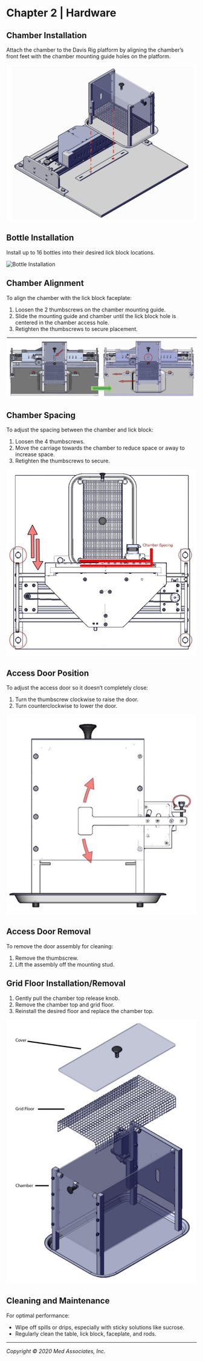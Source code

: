 # Chapter 2 | Hardware

## Chamber Installation
Attach the chamber to the Davis Rig platform by aligning the chamber’s front feet with the chamber mounting guide holes on the platform.

![Chamber Installation](images/chamberinstallation.png)

## Bottle Installation
Install up to 16 bottles into their desired lick block locations.

![Bottle Installation](images/bottleinstallation.png)

## Chamber Alignment
To align the chamber with the lick block faceplate:
1. Loosen the 2 thumbscrews on the chamber mounting guide.
2. Slide the mounting guide and chamber until the lick block hole is centered in the chamber access hole.
3. Retighten the thumbscrews to secure placement.

![Chamber Access Alignment](images/chamberaccessalignment.png)

## Chamber Spacing
To adjust the spacing between the chamber and lick block:
1. Loosen the 4 thumbscrews.
2. Move the carriage towards the chamber to reduce space or away to increase space.
3. Retighten the thumbscrews to secure.

![Chamber Spacing](images/chamberspacing.png)

## Access Door Position
To adjust the access door so it doesn’t completely close:
1. Turn the thumbscrew clockwise to raise the door.
2. Turn counterclockwise to lower the door.

![Access Door Adjustment](images/accessdooradjustment.png)

## Access Door Removal
To remove the door assembly for cleaning:
1. Remove the thumbscrew.
2. Lift the assembly off the mounting stud.


## Grid Floor Installation/Removal
1. Gently pull the chamber top release knob.
2. Remove the chamber top and grid floor.
3. Reinstall the desired floor and replace the chamber top.

![Grid Floor Installation/Removal](images/gridfloorinstallation.png)

## Cleaning and Maintenance
For optimal performance:
- Wipe off spills or drips, especially with sticky solutions like sucrose.
- Regularly clean the table, lick block, faceplate, and rods.

---

*Copyright © 2020 Med Associates, Inc.*

